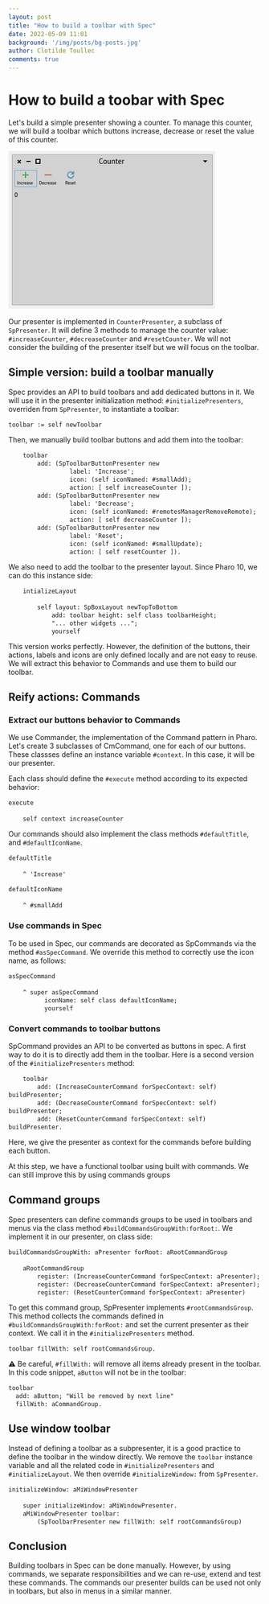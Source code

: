 ```yaml
---
layout: post
title: "How to build a toolbar with Spec"
date: 2022-05-09 11:01
background: '/img/posts/bg-posts.jpg'
author: Clotilde Toullec
comments: true
---
```


# How to build a toobar with Spec

Let's build a simple presenter showing a counter. To manage this counter, we will build a toolbar which buttons increase, decrease or reset the value of this counter.

!["Counter Presenter"](/img/posts/2022-05-09-toolbar/CounterPresenter.png)

Our presenter is implemented in `CounterPresenter`, a subclass of `SpPresenter`. It will define 3 methods to manage the counter value: `#increaseCounter`, `#decreaseCounter` and `#resetCounter`.
We will not consider the building of the presenter itself but we will focus on the toolbar.

## Simple version: build a toolbar manually

Spec provides an API to build toolbars and add dedicated buttons in it.
We will use it in the presenter initialization method: `#initializePresenters`, overriden from `SpPresenter`, to instantiate a toolbar:
```Smalltalk
toolbar := self newToolbar
```
Then, we manually build toolbar buttons and add them into the toolbar:
```Smalltalk
	toolbar
		add: (SpToolbarButtonPresenter new
				 label: 'Increase';
				 icon: (self iconNamed: #smallAdd);
				 action: [ self increaseCounter ]);
		add: (SpToolbarButtonPresenter new
				 label: 'Decrease';
				 icon: (self iconNamed: #remotesManagerRemoveRemote);
				 action: [ self decreaseCounter ]);
		add: (SpToolbarButtonPresenter new
				 label: 'Reset';
				 icon: (self iconNamed: #smallUpdate);
				 action: [ self resetCounter ]).
```

We also need to add the toolbar to the presenter layout. Since Pharo 10, we can do this instance side:
```Smalltalk
	intializeLayout

		self layout: SpBoxLayout newTopToBottom
			add: toolbar height: self class toolbarHeight;
			"... other widgets ...";
			yourself
```

This version works perfectly. However, the definition of the buttons, their actions, labels and icons are only defined locally and are not easy to reuse. We will extract this behavior to Commands and use them to build our toolbar.

## Reify actions: Commands
### Extract our buttons behavior to Commands

We use Commander, the implementation of the Command pattern in Pharo.
Let's create 3 subclasses of CmCommand, one for each of our buttons. These classses define an instance variable `#context`. In this case, it will be our presenter.

Each class should define the `#execute` method according to its expected behavior:

```Smalltalk
execute

	self context increaseCounter
```

Our commands should also implement the class methods `#defaultTitle`, and `#defaultIconName`.

```Smalltalk
defaultTitle

	^ 'Increase'
```

```Smalltalk
defaultIconName

	^ #smallAdd
```

### Use commands in Spec

To be used in Spec, our commands are decorated as SpCommands via the method `#asSpecCommand`.
We override this method to correctly use the icon name, as follows:

```Smalltalk
asSpecCommand

	^ super asSpecCommand
		  iconName: self class defaultIconName;
		  yourself
```

### Convert commands to toolbar buttons

SpCommand provides an API to be converted as buttons in spec.
A first way to do it is to directly add them in the toolbar. Here is a second version of the `#initializePresenters` method:

```Smalltalk
	toolbar
		add: (IncreaseCounterCommand forSpecContext: self) buildPresenter;
		add: (DecreaseCounterCommand forSpecContext: self) buildPresenter;
		add: (ResetCounterCommand forSpecContext: self) buildPresenter.
```

Here, we give the presenter as context for the commands before building each button.

At this step, we have a functional toolbar using built with commands. We can still improve this by using commands groups

## Command groups

Spec presenters can define commands groups to be used in toolbars and menus via the class method `#buildCommandsGroupWith:forRoot:`.
We implement it in our presenter, on class side:
```Smalltalk
buildCommandsGroupWith: aPresenter forRoot: aRootCommandGroup

	aRootCommandGroup
		register: (IncreaseCounterCommand forSpecContext: aPresenter);
		register: (DecreaseCounterCommand forSpecContext: aPresenter);
		register: (ResetCounterCommand forSpecContext: aPresenter)
```

To get this command group, SpPresenter implements `#rootCommandsGroup`. This method collects the commands defined in `#buildCommandsGroupWith:forRoot:` and set the current presenter as their context. We call it in the `#initializePresenters` method.

```Smalltalk
toolbar fillWith: self rootCommandsGroup.
```

:warning: Be careful, `#fillWith:` will remove all items already present in the toolbar. In this code snippet, `aButton` will not be in the toolbar:

```Smalltalk
toolbar
  add: aButton; "Will be removed by next line"
  fillWith: aCommandGroup.
```

## Use window toolbar

Instead of defining a toolbar as a subpresenter, it is a good practice to define the toolbar in the window directly.
We remove the `toolbar` instance variable and all the related code in `#initializePresenters` and `#initializeLayout`.
We then override `#initializeWindow:` from `SpPresenter`.

```Smalltalk
initializeWindow: aMiWindowPresenter

	super initializeWindow: aMiWindowPresenter.
	aMiWindowPresenter toolbar:
		(SpToolbarPresenter new fillWith: self rootCommandsGroup)
```

## Conclusion

Building toolbars in Spec can be done manually. However, by using commands, we separate responsibilities and we can re-use, extend and test these commands. The commands our presenter builds can be used not only in toolbars, but also in menus in a similar manner.
